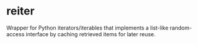 # reiter
Wrapper for Python iterators/iterables that implements a list-like random-access interface by caching retrieved items for later reuse.
